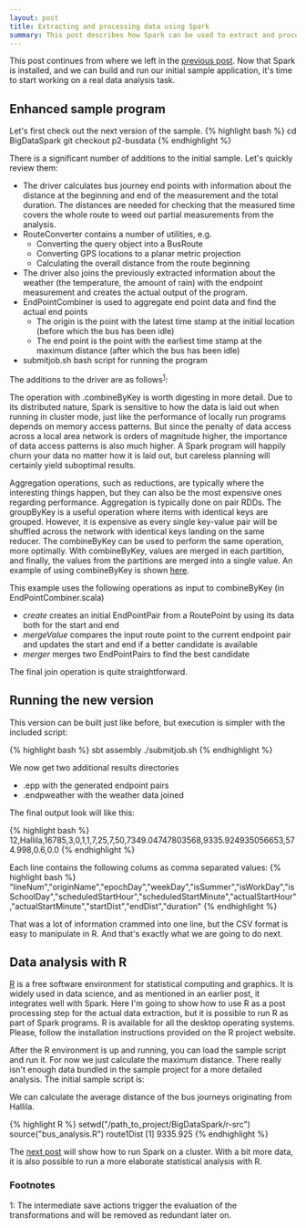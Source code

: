 ```yaml
---
layout: post
title: Extracting and processing data using Spark
summary: This post describes how Spark can be used to extract and process data from the bus timing and weather data sources.
---
```


This post continues from where we left in the [previous post](../23/Setup.html). Now that Spark is installed, and we
can build and run our initial sample application, it's time to start working on a real data analysis task.

## Enhanced sample program
Let's first check out the next version of the sample.
{% highlight bash %}
cd BigDataSpark
git checkout p2-busdata
{% endhighlight %}

There is a significant number of additions to the initial sample. Let's quickly review them:

* The driver calculates bus journey end points with information about the distance at the beginning and end of the
measurement and the total duration. The distances are needed for checking that the measured time covers the
whole route to weed out partial measurements from the analysis.
* RouteConverter contains a number of utilities, e.g.
	* Converting the query object into a BusRoute
    * Converting GPS locations to a planar metric projection
    * Calculating the overall distance from the route beginning
* The driver also joins the previously extracted information about the weather (the temperature, the amount of rain) with
the endpoint measurement and creates the actual output of the program.
* EndPointCombiner is used to aggregate end point data and find the actual end points
    * The origin is the point with the latest time stamp at the initial location (before which the bus has been idle)
    * The end point is the point with the earliest time stamp at the maximum distance (after which the bus has been idle)
* submitjob.sh bash script for running the program

The additions to the driver are as follows<sup>[1](#footnote1)</sup>:
<script src="https://gist.github.com/nuvostaq/dad3bd7eb5311da1910a.js"></script>

The operation with .combineByKey is worth digesting in more detail. Due to its distributed nature, Spark is sensitive to
how the data is laid out when running in cluster mode, just like the performance of locally run programs depends on
memory access patterns. But since the penalty of data access across a local area network is orders of magnitude higher,
the importance of data access patterns is also much higher. A Spark program will happily churn your data no matter
how it is laid out, but careless planning will certainly yield suboptimal results.

Aggregation operations, such as reductions, are typically where the interesting things happen, but they can also be the
most expensive ones regarding performance. Aggregation is typically done on pair RDDs. The groupByKey is a useful operation
where items with identical keys are grouped. However, it is expensive as every single key-value pair will be shuffled
across the network with identical keys landing on the same reducer. The combineByKey can be used to perform the same
operation, more optimally. With combineByKey, values are merged in each partition, and finally, the values from the
partitions are merged into a single value. An example of using combineByKey is shown [here](http://codingjunkie.net/spark-combine-by-key/).

This example uses the following operations as input to combineByKey (in EndPointCombiner.scala)

* *create* creates an initial EndPointPair from a RoutePoint by using its data both for the start and end
* *mergeValue* compares the input route point to the current endpoint pair and updates the start and end if a better candidate
  is available
* *merger* merges two EndPointPairs to find the best candidate

The final join operation is quite straightforward.

## Running the new version

This version can be built just like before, but execution is simpler with the included script:

{% highlight bash %}
sbt assembly
./submitjob.sh
{% endhighlight %}

We now get two additional results directories

* .epp with the generated endpoint pairs
* .endpweather with the weather data joined

The final output look will like this:

{% highlight bash %}
12,Hallila,16785,3,0,1,1,7,25,7,50,7349.04747803568,9335.924935056653,574.998,0.6,0.0
{% endhighlight %}

Each line contains the following colums as comma separated values:
{% highlight bash %}
"lineNum","originName","epochDay","weekDay","isSummer","isWorkDay","isSchoolDay","scheduledStartHour","scheduledStartMinute","actualStartHour","actualStartMinute","startDist","endDist","duration"
{% endhighlight %}

That was a lot of information crammed into one line, but the CSV format is easy to manipulate in R. And that's exactly what
we are going to do next.

## Data analysis with R

[R](https://www.r-project.org/) is a free software environment for statistical computing and graphics. It is widely used
in data science, and as mentioned in an earlier post, it integrates well with Spark. Here I'm going to show how to use R
as a post processing step for the actual data extraction, but it is possible to run R as part of Spark programs.
R is available for all the desktop operating systems. Please, follow the installation instructions provided on the R
project website.

After the R environment is up and running, you can load the sample script and run it. For now we just calculate the maximum
distance. There really isn't enough data bundled in the sample project for a more detailed analysis. The initial sample
script is:

<script src="https://gist.github.com/nuvostaq/fe825660bf721a706051.js"></script>

We can calculate the average distance of the bus journeys originating from Hallila.

{% highlight R %}
setwd("/path_to_project/BigDataSpark/r-src")
source("bus_analysis.R")
route1Dist
[1] 9335.925
{% endhighlight %}

The [next post](../25/SparkCluster.html) will show how to run Spark on a cluster. With a bit more data,
it is also possible to run a more elaborate statistical analysis with R.

### Footnotes
<div class="footnote">
<a name="footnote1">1</a>: 	The intermediate save actions trigger the evaluation of the transformations and will be
 							removed as redundant later on.
</div>




